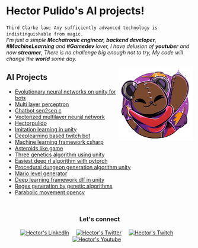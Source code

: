 # Hector Pulido's AI projects! 


`Third Clarke law; Any sufficiently advanced technology is indistinguishable from magic.`<br><em> I'm just a simple **Mechatronic engineer**, **backend developer**, **#MachineLearning** and **#Gamedev** lover, I have delusion of **youtuber** and now **streamer**, There is no challenge big enough not to try, My code will change the **world** some day.</em>


<p align="center">
<a href="https://github.com/HectorPulido/HectorPulido/blob/master/ai.md"></a>
<a href="https://github.com/HectorPulido/HectorPulido/blob/master/gamedev.md"></a>
<a href="https://github.com/HectorPulido/HectorPulido/blob/master/blockchain.md"></a>
<a href="https://github.com/HectorPulido/HectorPulido/blob/master/backend.md"></a>
</p>


<a href="https://twitter.com/Hector_Pulido_">
<img align="right" height="auto" width="200" src="https://github.com/HectorPulido/HectorPulido/raw/master/img/pequesoft.png"/>
</a>


## AI Projects 
- [Evolutionary neural networks on unity for bots   ](https://github.com/HectorPulido/Evolutionary-Neural-Networks-on-unity-for-bots) 
- [Multi layer perceptron  ](https://github.com/HectorPulido/Multi-layer-perceptron) 
- [Chatbot seq2seq c   ](https://github.com/HectorPulido/Chatbot-seq2seq-C-) 
- [Vectorized multilayer neural network  ](https://github.com/HectorPulido/Vectorized-multilayer-neural-network) 
- [Hectorpulido   ](https://github.com/HectorPulido/HectorPulido) 
- [Imitation learning in unity   ](https://github.com/HectorPulido/Imitation-learning-in-unity) 
- [Deeplearning based twitch bot   ](https://github.com/HectorPulido/Deeplearning-based-Twitch-bot) 
- [Machine learning framework csharp  ](https://github.com/HectorPulido/Machine-learning-Framework-Csharp) 
- [Asteroids like game    ](https://github.com/HectorPulido/Asteroids-like-game) 
- [Three genetics algorithm using unity  ](https://github.com/HectorPulido/Three-Genetics-Algorithm-Using-Unity) 
- [Easiest deep rl algorithm with pytorch  ](https://github.com/HectorPulido/Easiest-deep-rl-algorithm-with-pytorch) 
- [Procedural dungeon generation algorithm unity  ](https://github.com/HectorPulido/Procedural-Dungeon-Generation-Algorithm-Unity) 
- [Mario level generator   ](https://github.com/HectorPulido/mario-level-generator) 
- [Deep learning framework dlf in unity  ](https://github.com/HectorPulido/Deep-Learning-Framework-DLF-in-unity) 
- [Regex generation by genetic algorithms  ](https://github.com/HectorPulido/Regex-generation-by-Genetic-algorithms) 
- [Parabolic movement opencv   ](https://github.com/HectorPulido/Parabolic-movement-opencv) 



<br>

<div align="center">
<h3 align="center">Let's connect </h3>
</div>
<p align="center">
<a href="https://www.linkedin.com/in/hector-pulido-17547369/" target="blank">
<img align="center" width="30px" alt="Hector's LinkedIn" src="https://www.vectorlogo.zone/logos/linkedin/linkedin-icon.svg"/></a> &nbsp; &nbsp;
<a href="https://twitter.com/Hector_Pulido_" target="blank">
<img align="center" width="30px" alt="Hector's Twitter" src="https://www.vectorlogo.zone/logos/twitter/twitter-official.svg"/></a> &nbsp; &nbsp;
<a href="https://www.twitch.tv/hector_pulido_" target="blank">
<img align="center" width="30px" alt="Hector's Twitch" src="https://www.vectorlogo.zone/logos/twitch/twitch-icon.svg"/></a> &nbsp; &nbsp;
<a href="https://www.youtube.com/channel/UCS_iMeH0P0nsIDPvBaJckOw" target="blank">
<img align="center" width="30px" alt="Hector's Youtube" src="https://www.vectorlogo.zone/logos/youtube/youtube-icon.svg"/></a> &nbsp; &nbsp;

</p>


